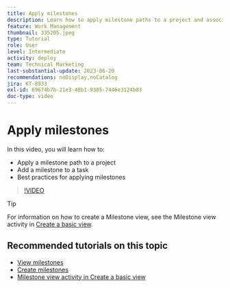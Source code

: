 ```yaml
---
title: Apply milestones
description: Learn how to apply milestone paths to a project and associate key tasks as milestone steps within the project.
feature: Work Management
thumbnail: 335205.jpeg
type: Tutorial
role: User
level: Intermediate
activity: deploy
team: Technical Marketing
last-substantial-update: 2023-06-20
recommendations: noDisplay,noCatalog
jira: KT-8933
exl-id: 69674b7b-21e3-48b1-9385-7446e3124b83
doc-type: video
---
```

# Apply milestones

In this video, you will learn how to:

* Apply a milestone path to a project
* Add a milestone to a task
* Best practices for applying milestones

>[!VIDEO](https://video.tv.adobe.com/v/335205/?quality=12&learn=on)

>[!TIP]
>
>For information on how to create a Milestone view, see the Milestone view activity in [Create a basic view](/help/reporting/basic-reporting/create-a-basic-view.md).

## Recommended tutorials on this topic

* [View milestones](/help/manage-work/approval-processes-and-milestone-paths/view-milestones.md)
* [Create milestones](/help/administration-and-setup/approval-processes-and-milestone-paths/creating-milestones.md)
* [Milestone view activity in Create a basic view](/help/reporting/basic-reporting/create-a-basic-view.md)
